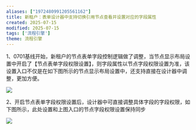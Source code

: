 ```yaml
---
aliases: ["1972480991205561162"]
title: 新租户：表单设计器中支持切换引用节点查看并设置对应的字段属性
created: 2025-07-15
modified: 2025-07-15
tags: ['流程引擎']
theme: 流程引擎
---
```


1、0701基线开始，新租户的节点表单字段控制逻辑做了调整，当节点显示布局设置中开启了【节点表单字段权限设置】，则字段属性以节点字段权限设置为准，该设置入口不仅是在如下图所示的节点显示布局设置中，还支持直接在设计器中调整，更加方便。

![](https://myhelpdoc.oss-cn-heyuan.aliyuncs.com/mdimages/abe34d62c9d721fe8f2b3b6bfcf310f8.jpg)

2、开启节点表单字段权限设置后，设计器中可直接调整具体字段的字段权限，如下图所示，此处设置和上图入口的节点字段权限设置保持同步

![](https://myhelpdoc.oss-cn-heyuan.aliyuncs.com/mdimages/c47b6912b274dc0ec629416f64b4ca6b.jpg)

